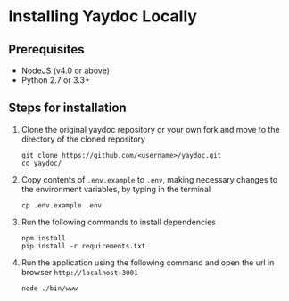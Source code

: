 # Installing Yaydoc Locally

## Prerequisites
* NodeJS (v4.0 or above)
* Python 2.7 or 3.3+

## Steps for installation
1. Clone the original yaydoc repository or your own fork and move to the directory of the cloned repository

       git clone https://github.com/<username>/yaydoc.git
       cd yaydoc/
2. Copy contents of `.env.example` to `.env`, making necessary changes to the environment variables, by typing in the terminal

       cp .env.example .env

3. Run the following commands to install dependencies

       npm install
       pip install -r requirements.txt

4. Run the application using the following command and open the url in browser `http://localhost:3001`

       node ./bin/www
